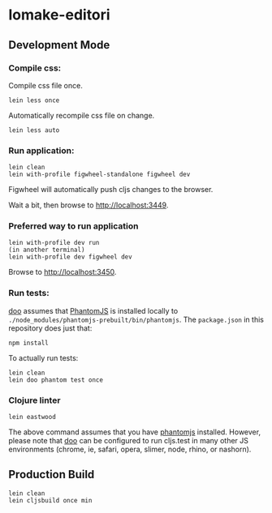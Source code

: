 # lomake-editori

## Development Mode

### Compile css:

Compile css file once.

```
lein less once
```

Automatically recompile css file on change.

```
lein less auto
```

### Run application:

```
lein clean
lein with-profile figwheel-standalone figwheel dev
```

Figwheel will automatically push cljs changes to the browser.

Wait a bit, then browse to [http://localhost:3449](http://localhost:3449).

### Preferred way to run application

```
lein with-profile dev run
(in another terminal)
lein with-profile dev figwheel dev
```

Browse to [http://localhost:3450](http://localhost:3450).

### Run tests:

[doo](https://github.com/bensu/doo) assumes that [PhantomJS](http://phantomjs.org/) is installed locally to `./node_modules/phantomjs-prebuilt/bin/phantomjs`. The `package.json` in this repository does just that:

```
npm install
```

To actually run tests:

```
lein clean
lein doo phantom test once
```

### Clojure linter

```
lein eastwood
```

The above command assumes that you have [phantomjs](https://www.npmjs.com/package/phantomjs) installed. However, please note that [doo](https://github.com/bensu/doo) can be configured to run cljs.test in many other JS environments (chrome, ie, safari, opera, slimer, node, rhino, or nashorn). 

## Production Build

```
lein clean
lein cljsbuild once min
```
